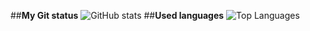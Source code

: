 ##**My Git status**
![GitHub stats](https://github-readme-stats.vercel.app/api?username=backenduzb&show_icons=true&theme=dark)
##**Used languages**
![Top Languages](https://github-readme-stats.vercel.app/api/top-langs/?username=backenduzb&layout=compact&langs_count=10&theme=dark)
